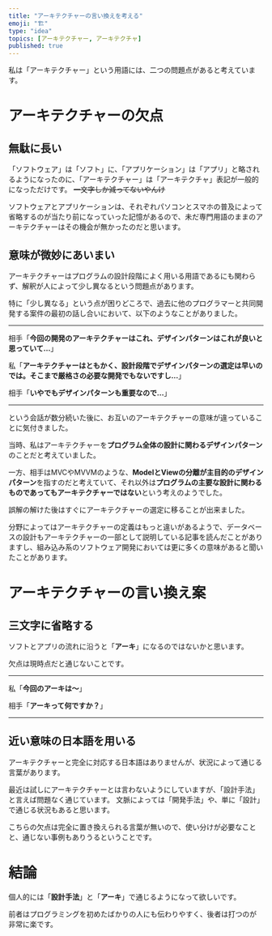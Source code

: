 ```yaml
---
title: "アーキテクチャーの言い換えを考える"
emoji: "🏗️"
type: "idea"
topics: [アーキテクチャー, アーキテクチャ]
published: true
---
```


私は「アーキテクチャー」という用語には、二つの問題点があると考えています。

# アーキテクチャーの欠点

## 無駄に長い

「ソフトウェア」は「ソフト」に、「アプリケーション」は「アプリ」と略されるようになったのに、「アーキテクチャー」は「アーキテクチャ」表記が一般的になっただけです。
~~一文字しか減ってないやんけ~~

ソフトウェアとアプリケーションは、それぞれパソコンとスマホの普及によって省略するのが当たり前になっていった記憶があるので、未だ専門用語のままのアーキテクチャーはその機会が無かったのだと思います。

## 意味が微妙にあいまい

アーキテクチャーはプログラムの設計段階によく用いる用語であるにも関わらず、解釈が人によって少し異なるという問題点があります。

特に「少し異なる」という点が困りどころで、過去に他のプログラマーと共同開発する案件の最初の話し合いにおいて、以下のようなことがありました。

----
相手「**今回の開発のアーキテクチャーはこれ、デザインパターンはこれが良いと思っていて…**」

私「**アーキテクチャーはともかく、設計段階でデザインパターンの選定は早いのでは。そこまで厳格さの必要な開発でもないですし…**」

相手「**いやでもデザインパターンも重要なので…**」

----

という会話が数分続いた後に、お互いのアーキテクチャーの意味が違っていることに気付きました。

当時、私はアーキテクチャーを**プログラム全体の設計に関わるデザインパターン**のことだと考えていました。

一方、相手はMVCやMVVMのような、**ModelとViewの分離が主目的のデザインパターン**を指すのだと考えていて、それ以外は**プログラムの主要な設計に関わるものであってもアーキテクチャーではない**という考えのようでした。

誤解の解けた後はすぐにアーキテクチャーの選定に移ることが出来ました。

分野によってはアーキテクチャーの定義はもっと違いがあるようで、データベースの設計もアーキテクチャーの一部として説明している記事を読んだことがありますし、組み込み系のソフトウェア開発においては更に多くの意味があると聞いたことがあります。

# アーキテクチャーの言い換え案

## 三文字に省略する

ソフトとアプリの流れに沿うと「**アーキ**」になるのではないかと思います。

欠点は現時点だと通じないことです。

----
私「**今回のアーキは〜**」

相手「**アーキって何ですか？**」

----

## 近い意味の日本語を用いる

アーキテクチャーと完全に対応する日本語はありませんが、状況によって通じる言葉があります。

最近は試しにアーキテクチャーとは言わないようにしていますが、「設計手法」と言えば問題なく通じています。
文脈によっては「開発手法」や、単に「設計」で通じる状況もあると思います。

こちらの欠点は完全に置き換えられる言葉が無いので、使い分けが必要なことと、通じない事例もありうるということです。

# 結論

個人的には「**設計手法**」と「**アーキ**」で通じるようになって欲しいです。

前者はプログラミングを初めたばかりの人にも伝わりやすく、後者は打つのが非常に楽です。